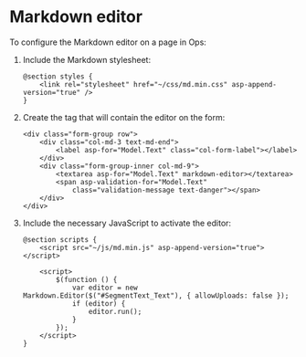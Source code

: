 # Markdown editor

To configure the Markdown editor on a page in Ops:

1. Include the Markdown stylesheet:

    ```razor
    @section styles {
        <link rel="stylesheet" href="~/css/md.min.css" asp-append-version="true" />
    }
    ```

2. Create the tag that will contain the editor on the form:

    ```razor
    <div class="form-group row">
        <div class="col-md-3 text-md-end">
            <label asp-for="Model.Text" class="col-form-label"></label>
        </div>
        <div class="form-group-inner col-md-9">
            <textarea asp-for="Model.Text" markdown-editor></textarea>
            <span asp-validation-for="Model.Text"
                class="validation-message text-danger"></span>
        </div>
    </div>
    ```

3. Include the necessary JavaScript to activate the editor:

    ```razor
    @section scripts {
        <script src="~/js/md.min.js" asp-append-version="true"></script>

        <script>
            $(function () {
                var editor = new Markdown.Editor($("#SegmentText_Text"), { allowUploads: false });
                if (editor) {
                    editor.run();
                }
            });
        </script>
    }
    ```
